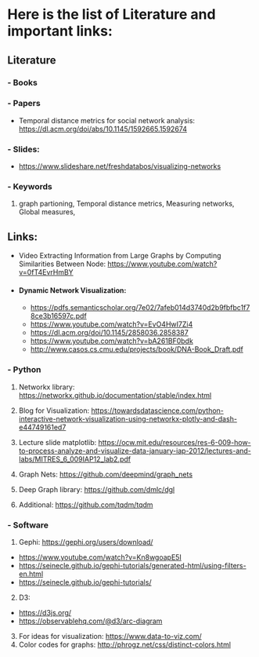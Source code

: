 # Here is the list of Literature and important links:

## Literature

### - Books

### - Papers

* Temporal distance metrics for social network analysis: https://dl.acm.org/doi/abs/10.1145/1592665.1592674

### - Slides:
  * https://www.slideshare.net/freshdatabos/visualizing-networks

### - Keywords
1. graph partioning, Temporal distance metrics, Measuring networks, Global measures,

## Links:
 * Video Extracting Information from Large Graphs by Computing Similarities Between Node: https://www.youtube.com/watch?v=0fT4EvrHmBY

* #### Dynamic Network Visualization:
  * https://pdfs.semanticscholar.org/7e02/7afeb014d3740d2b9fbfbc1f78ce3b16597c.pdf
  * https://www.youtube.com/watch?v=EvO4HwI7Zi4
  * https://dl.acm.org/doi/10.1145/2858036.2858387
  * https://www.youtube.com/watch?v=bA261BF0bdk
  * http://www.casos.cs.cmu.edu/projects/book/DNA-Book_Draft.pdf


### - Python

1. Networkx library: https://networkx.github.io/documentation/stable/index.html
2. Blog for Visualization: https://towardsdatascience.com/python-interactive-network-visualization-using-networkx-plotly-and-dash-e44749161ed7
3. Lecture slide matplotlib: https://ocw.mit.edu/resources/res-6-009-how-to-process-analyze-and-visualize-data-january-iap-2012/lectures-and-labs/MITRES_6_009IAP12_lab2.pdf
4. Graph Nets: https://github.com/deepmind/graph_nets
5. Deep Graph library: https://github.com/dmlc/dgl

6. Additional: https://github.com/tqdm/tqdm


### - Software

1. Gephi: https://gephi.org/users/download/
  * https://www.youtube.com/watch?v=Kn8wgoapE5I
  * https://seinecle.github.io/gephi-tutorials/generated-html/using-filters-en.html
  * https://seinecle.github.io/gephi-tutorials/

2. D3:
  * https://d3js.org/
  * https://observablehq.com/@d3/arc-diagram

3. For ideas for visualization: https://www.data-to-viz.com/
4. Color codes for graphs: http://phrogz.net/css/distinct-colors.html
